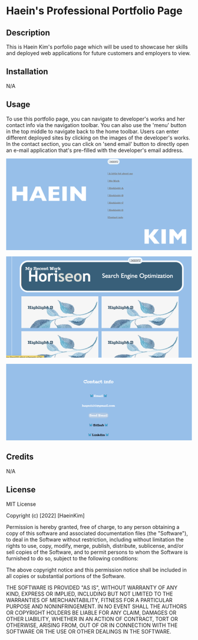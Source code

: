 # Haein's Professional Portfolio Page

## Description

This is Haein Kim's porfolio page which will be used to showcase her skills and deployed web applications for future customers and employers to view.

## Installation

N/A

## Usage

To use this portfolio page, you can navigate to developer's works and her contact info via the navigation toolbar. You can also use the 'menu' button in the top middle to navigate back to the home toolbar. Users can enter different deployed sites by clicking on the images of the developer's works. In the contact section, you can click on 'send email' button to directly open an e-mail application that's pre-filled with the developer's email address.

![alt photo of main navigation tool bar](./assets/screenshot-1.png)

![alt photo of main showcase items](./assets/screenshot-2.png)

![alt photo of contact information section](./assets/screenshot-3.png)

## Credits

N/A

## License

MIT License

Copyright (c) [2022] [HaeinKim]

Permission is hereby granted, free of charge, to any person obtaining a copy
of this software and associated documentation files (the "Software"), to deal
in the Software without restriction, including without limitation the rights
to use, copy, modify, merge, publish, distribute, sublicense, and/or sell
copies of the Software, and to permit persons to whom the Software is
furnished to do so, subject to the following conditions:

The above copyright notice and this permission notice shall be included in all
copies or substantial portions of the Software.

THE SOFTWARE IS PROVIDED "AS IS", WITHOUT WARRANTY OF ANY KIND, EXPRESS OR
IMPLIED, INCLUDING BUT NOT LIMITED TO THE WARRANTIES OF MERCHANTABILITY,
FITNESS FOR A PARTICULAR PURPOSE AND NONINFRINGEMENT. IN NO EVENT SHALL THE
AUTHORS OR COPYRIGHT HOLDERS BE LIABLE FOR ANY CLAIM, DAMAGES OR OTHER
LIABILITY, WHETHER IN AN ACTION OF CONTRACT, TORT OR OTHERWISE, ARISING FROM,
OUT OF OR IN CONNECTION WITH THE SOFTWARE OR THE USE OR OTHER DEALINGS IN THE
SOFTWARE.
